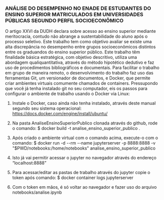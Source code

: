 ### ANÁLISE DO DESEMPENHO NO ENADE DE ESTUDANTES DO ENSINO SUPERIOR MATRICULADOS EM UNIVERSIDADES PÚBLICAS SEGUNDO PERFIL SOCIOECONÔMICO

O artigo XXVI da DUDH declara sobre acesso ao ensino superior mediante meritocracia, contudo não abrange a sustentabilidade do aluno após o processo seletivo. Este trabalho tem como objetivo avaliar se existe uma alta discrepância no desempenho entre grupos socioeconômicos distintos entre os graduandos do ensino superior público.
Este trabalho têm finalidade básica estratégica, com objetivo descritivo, utiliza uma abordagem qualiquantitativa, através do método hipotético dedutivo e faz uso de procedimentos bibliográficos e documentais.
Para facilitar o trabalho em grupo de maneira remoto, o desenvolvimento do trabalho faz uso das ferramentas Git, um versionador de documentos, e Docker, que permite criar ambientes virtuais comumente chamados de containers. Pressupondo que você já tenha instalado git no seu computador, eis os passos para configurar o ambiente de trabalho usando o Docker via Linux:

1. Instale o Docker, caso ainda não tenha instalado, através deste manual segundo seu sistema operacional:
https://docs.docker.com/engine/install/ubuntu/

2. Na pasta AnaliseEnsinoSuperiorPublico clonada através do github, rode o comando:
$ docker build -t analise_ensino_superior_publico .

3. Após criado o ambiente virtual com o comando acima, execute-o com o comando:
$ docker run -d --rm --name jupyterserver -p 8888:8888 -v "$PWD/notebooks:/home/notebooks" analise_ensino_superior_publico

4. Isto já vai permitir acessar o jupyter no navegador através do endereço “localhost:8888”

5. Para acessar/editar as pastas de trabalho através do jupyter copie o token após comando:
$ docker container logs jupyterserver

6. Com o token em mãos, é só voltar ao navegador e fazer uso do arquivo notebooks/analise.ipynb
